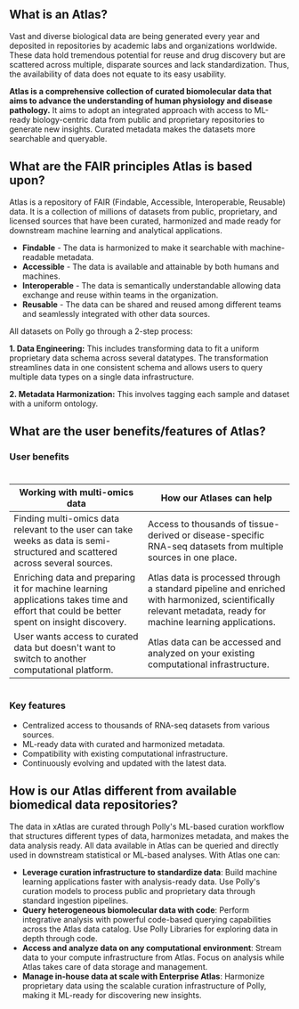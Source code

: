 
## What is an Atlas?

Vast and diverse biological data are being generated every year and deposited in repositories by academic labs and organizations worldwide. These data hold tremendous potential for reuse and drug discovery but are scattered across multiple, disparate sources and lack standardization. Thus, the availability of data does not equate to its easy usability.

**Atlas is a comprehensive collection of curated biomolecular data that aims to advance the understanding of human physiology and disease pathology.** It aims to adopt an integrated approach with access to ML-ready biology-centric data from public and proprietary repositories to generate new insights. Curated metadata makes the datasets more searchable and queryable.


## What are the FAIR principles Atlas is based upon?

Atlas is a repository of FAIR (Findable, Accessible, Interoperable, Reusable) data. It is a collection of millions of datasets from public, proprietary, and licensed sources that have been curated, harmonized and made ready for downstream machine learning and analytical applications.

- **Findable** - The data is harmonized to make it searchable with machine-readable metadata.
- **Accessible** - The data is available and attainable by both humans and machines.
- **Interoperable** - The data is semantically understandable allowing data exchange and reuse within teams in the organization.
- **Reusable** - The data can be shared and reused among different teams and seamlessly integrated with other data sources. 

All datasets on Polly go through a 2-step process:

**1. Data Engineering:** This includes transforming data to fit a uniform proprietary data schema across several datatypes. The transformation streamlines data in one consistent schema and allows users to query multiple data types on a single data infrastructure.

**2. Metadata Harmonization:** This involves tagging each sample and dataset with a uniform ontology.

## What are the user benefits/features of Atlas?

### User benefits

#


| **Working with multi-omics data** | **How our Atlases can help** |
| --- | --- |
| Finding multi-omics data relevant to the user can take weeks as data is semi-structured and scattered across several sources. | Access to thousands of tissue-derived or disease-specific RNA-seq datasets from multiple sources in one place. |
| Enriching data and preparing it for machine learning applications takes time and effort that could be better spent on insight discovery. | Atlas data is processed through a standard pipeline and enriched with harmonized, scientifically relevant metadata, ready for machine learning applications. |
| User wants access to curated data but doesn't want to switch to another computational platform. | Atlas data can be accessed and analyzed on your existing computational infrastructure. |

#


### Key features

- Centralized access to thousands of RNA-seq datasets from various sources.
- ML-ready data with curated and harmonized metadata.
- Compatibility with existing computational infrastructure.
- Continuously evolving and updated with the latest data.


## How is our Atlas different from available biomedical data repositories?

The data in xAtlas are curated through Polly's ML-based curation workflow that structures different types of data, harmonizes metadata, and makes the data analysis ready. All data available in Atlas can be queried and directly used in downstream statistical or ML-based analyses. With Atlas one can:

- **Leverage curation infrastructure to standardize data**: Build machine learning applications faster with analysis-ready data. Use Polly's curation models to process public and proprietary data through standard ingestion pipelines.
- **Query heterogeneous biomolecular data with code**: Perform integrative analysis with powerful code-based querying capabilities across the Atlas data catalog. Use Polly Libraries for exploring data in depth through code.
- **Access and analyze data on any computational environment**: Stream data to your compute infrastructure from Atlas. Focus on analysis while Atlas takes care of data storage and management.
- **Manage in-house data at scale with Enterprise Atlas**: Harmonize proprietary data using the scalable curation infrastructure of Polly, making it ML-ready for discovering new insights.

